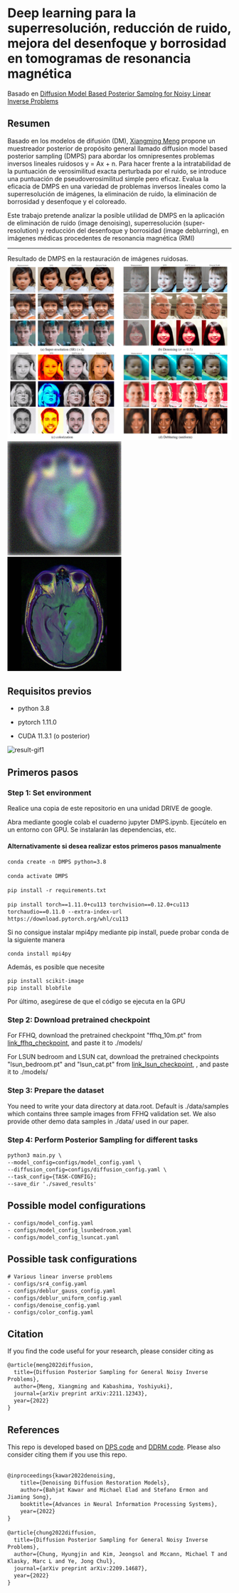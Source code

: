 # Deep learning para la superresolución, reducción de ruido, mejora del desenfoque y borrosidad en tomogramas de resonancia magnética

Basado en [Diffusion Model Based Posterior Samplng for Noisy Linear Inverse Problems](https://arxiv.org/abs/2211.12343)


## Resumen
Basado en los modelos de difusión (DM), [Xiangming Meng](https://github.com/mengxiangming/dmps) propone un muestreador posterior de propósito general llamado diffusion model based posterior sampling (DMPS) para abordar los omnipresentes problemas inversos lineales ruidosos y = Ax + n. Para hacer frente a la intratabilidad de la puntuación de verosimilitud exacta perturbada por el ruido, se introduce una puntuación de pseudoverosimilitud simple pero eficaz. Evalua la eficacia de DMPS en una variedad de problemas inversos lineales como la superresolución de imágenes, la eliminación de ruido, la eliminación de borrosidad y desenfoque y el coloreado.



Este trabajo pretende analizar la posible utilidad de DMPS en la aplicación de eliminación de ruido (image denoising), superresolución (super-resolution) y reducción del desenfoque y borrosidad (image deblurring), en imágenes médicas procedentes de resonancia magnética (RMI)


-----------------------------------------------------------------------------------------
Resultado de DMPS en la restauración de imágenes ruidosas.
![cover-img](./figures/cover.png)
![](saved_results/model080000/deblur/gaussian/0.05/input/00004.png)
![](saved_results/model080000/deblur/gaussian/0.05/truth/00004.png)


## Requisitos previos
- python 3.8

- pytorch 1.11.0

- CUDA 11.3.1 (o posterior)


![result-gif1](./saved_results/model080000/deblur/gaussian/0.05/gif/00004.gif)


## Primeros pasos 



### Step 1: Set environment

Realice una copia de este repositorio en una unidad DRIVE de google.

Abra mediante google colab el cuaderno jupyter DMPS.ipynb. Ejecútelo en un entorno con GPU. Se instalarán las dependencias, etc.

#### Alternativamente si desea realizar estos primeros pasos manualmente
```
conda create -n DMPS python=3.8

conda activate DMPS

pip install -r requirements.txt

pip install torch==1.11.0+cu113 torchvision==0.12.0+cu113 torchaudio==0.11.0 --extra-index-url https://download.pytorch.org/whl/cu113
```

Si no consigue instalar mpi4py mediante pip install, puede probar conda de la siguiente manera
```
conda install mpi4py
```

Además, es posible que necesite

```
pip install scikit-image
pip install blobfile
```

Por último, asegúrese de que el código se ejecuta en la GPU  


### Step 2:  Download pretrained checkpoint
For FFHQ, download the pretrained checkpoint "ffhq_10m.pt"  from  [link_ffhq_checkpoint](https://drive.google.com/drive/folders/1jElnRoFv7b31fG0v6pTSQkelbSX3xGZh?usp=sharing), and paste it to ./models/


For LSUN bedroom and LSUN cat, download the pretrained checkpoints "lsun_bedroom.pt"  and  "lsun_cat.pt"  from  [link_lsun_checkpoint](https://github.com/openai/guided-diffusion), , and paste it to ./models/

### Step 3:  Prepare the dataset
You need to write your data directory at data.root. Default is ./data/samples which contains three sample images from FFHQ validation set. We also provide other demo data samples in ./data/ used in our paper.

### Step 4: Perform Posterior Sampling for different tasks 

```
python3 main.py \
--model_config=configs/model_config.yaml \
--diffusion_config=configs/diffusion_config.yaml \
--task_config={TASK-CONFIG};
--save_dir './saved_results'
```



## Possible model configurations

```
- configs/model_config.yaml 
- configs/model_config_lsunbedroom.yaml
- configs/model_config_lsuncat.yaml

```


## Possible task configurations
```
# Various linear inverse problems
- configs/sr4_config.yaml
- configs/deblur_gauss_config.yaml
- configs/deblur_uniform_config.yaml
- configs/denoise_config.yaml
- configs/color_config.yaml

```


## Citation 
If you find the code useful for your research, please consider citing as 

```
@article{meng2022diffusion,
  title={Diffusion Posterior Sampling for General Noisy Inverse Problems},
  author={Meng, Xiangming and Kabashima, Yoshiyuki},
  journal={arXiv preprint arXiv:2211.12343},
  year={2022}
}

```


## References

This repo is developed based on  [DPS code](https://github.com/DPS2022/diffusion-posterior-sampling) and  [DDRM code](https://github.com/bahjat-kawar/ddrm). Please also consider citing them if you use this repo. 
```

@inproceedings{kawar2022denoising,
    title={Denoising Diffusion Restoration Models},
    author={Bahjat Kawar and Michael Elad and Stefano Ermon and Jiaming Song},
    booktitle={Advances in Neural Information Processing Systems},
    year={2022}
}

@article{chung2022diffusion,
  title={Diffusion Posterior Sampling for General Noisy Inverse Problems},
  author={Chung, Hyungjin and Kim, Jeongsol and Mccann, Michael T and Klasky, Marc L and Ye, Jong Chul},
  journal={arXiv preprint arXiv:2209.14687},
  year={2022}
}

```
